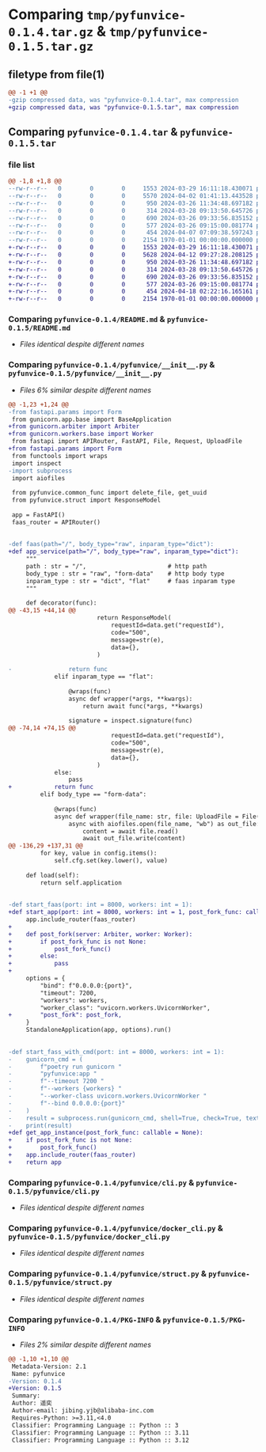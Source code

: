 # Comparing `tmp/pyfunvice-0.1.4.tar.gz` & `tmp/pyfunvice-0.1.5.tar.gz`

## filetype from file(1)

```diff
@@ -1 +1 @@
-gzip compressed data, was "pyfunvice-0.1.4.tar", max compression
+gzip compressed data, was "pyfunvice-0.1.5.tar", max compression
```

## Comparing `pyfunvice-0.1.4.tar` & `pyfunvice-0.1.5.tar`

### file list

```diff
@@ -1,8 +1,8 @@
--rw-r--r--   0        0        0     1553 2024-03-29 16:11:18.430071 pyfunvice-0.1.4/README.md
--rw-r--r--   0        0        0     5570 2024-04-02 01:41:13.443528 pyfunvice-0.1.4/pyfunvice/__init__.py
--rw-r--r--   0        0        0      950 2024-03-26 11:34:48.697182 pyfunvice-0.1.4/pyfunvice/cli.py
--rw-r--r--   0        0        0      314 2024-03-28 09:13:50.645726 pyfunvice-0.1.4/pyfunvice/common_func.py
--rw-r--r--   0        0        0      690 2024-03-26 09:33:56.835152 pyfunvice-0.1.4/pyfunvice/docker_cli.py
--rw-r--r--   0        0        0      577 2024-03-26 09:15:00.081774 pyfunvice-0.1.4/pyfunvice/struct.py
--rw-r--r--   0        0        0      454 2024-04-07 07:09:38.597243 pyfunvice-0.1.4/pyproject.toml
--rw-r--r--   0        0        0     2154 1970-01-01 00:00:00.000000 pyfunvice-0.1.4/PKG-INFO
+-rw-r--r--   0        0        0     1553 2024-03-29 16:11:18.430071 pyfunvice-0.1.5/README.md
+-rw-r--r--   0        0        0     5628 2024-04-12 09:27:28.208125 pyfunvice-0.1.5/pyfunvice/__init__.py
+-rw-r--r--   0        0        0      950 2024-03-26 11:34:48.697182 pyfunvice-0.1.5/pyfunvice/cli.py
+-rw-r--r--   0        0        0      314 2024-03-28 09:13:50.645726 pyfunvice-0.1.5/pyfunvice/common_func.py
+-rw-r--r--   0        0        0      690 2024-03-26 09:33:56.835152 pyfunvice-0.1.5/pyfunvice/docker_cli.py
+-rw-r--r--   0        0        0      577 2024-03-26 09:15:00.081774 pyfunvice-0.1.5/pyfunvice/struct.py
+-rw-r--r--   0        0        0      454 2024-04-18 02:22:16.165161 pyfunvice-0.1.5/pyproject.toml
+-rw-r--r--   0        0        0     2154 1970-01-01 00:00:00.000000 pyfunvice-0.1.5/PKG-INFO
```

### Comparing `pyfunvice-0.1.4/README.md` & `pyfunvice-0.1.5/README.md`

 * *Files identical despite different names*

### Comparing `pyfunvice-0.1.4/pyfunvice/__init__.py` & `pyfunvice-0.1.5/pyfunvice/__init__.py`

 * *Files 6% similar despite different names*

```diff
@@ -1,23 +1,24 @@
-from fastapi.params import Form
 from gunicorn.app.base import BaseApplication
+from gunicorn.arbiter import Arbiter
+from gunicorn.workers.base import Worker
 from fastapi import APIRouter, FastAPI, File, Request, UploadFile
+from fastapi.params import Form
 from functools import wraps
 import inspect
-import subprocess
 import aiofiles
 
 from pyfunvice.common_func import delete_file, get_uuid
 from pyfunvice.struct import ResponseModel
 
 app = FastAPI()
 faas_router = APIRouter()
 
 
-def faas(path="/", body_type="raw", inparam_type="dict"):
+def app_service(path="/", body_type="raw", inparam_type="dict"):
     """
     path : str = "/",                       # http path
     body_type : str = "raw", "form-data"    # http body type
     inparam_type : str = "dict", "flat"     # faas inparam type
     """
 
     def decorator(func):
@@ -43,15 +44,14 @@
                         return ResponseModel(
                             requestId=data.get("requestId"),
                             code="500",
                             message=str(e),
                             data={},
                         )
 
-                return func
             elif inparam_type == "flat":
 
                 @wraps(func)
                 async def wrapper(*args, **kwargs):
                     return await func(*args, **kwargs)
 
                 signature = inspect.signature(func)
@@ -74,14 +74,15 @@
                             requestId=data.get("requestId"),
                             code="500",
                             message=str(e),
                             data={},
                         )
             else:
                 pass
+            return func
         elif body_type == "form-data":
 
             @wraps(func)
             async def wrapper(file_name: str, file: UploadFile = File(...)):
                 async with aiofiles.open(file_name, "wb") as out_file:
                     content = await file.read()
                     await out_file.write(content)
@@ -136,29 +137,31 @@
         for key, value in config.items():
             self.cfg.set(key.lower(), value)
 
     def load(self):
         return self.application
 
 
-def start_faas(port: int = 8000, workers: int = 1):
+def start_app(port: int = 8000, workers: int = 1, post_fork_func: callable = None):
     app.include_router(faas_router)
+
+    def post_fork(server: Arbiter, worker: Worker):
+        if post_fork_func is not None:
+            post_fork_func()
+        else:
+            pass
+
     options = {
         "bind": f"0.0.0.0:{port}",
         "timeout": 7200,
         "workers": workers,
         "worker_class": "uvicorn.workers.UvicornWorker",
+        "post_fork": post_fork,
     }
     StandaloneApplication(app, options).run()
 
 
-def start_fass_with_cmd(port: int = 8000, workers: int = 1):
-    gunicorn_cmd = (
-        f"poetry run gunicorn "
-        "pyfunvice:app "
-        f"--timeout 7200 "
-        f"--workers {workers} "
-        "--worker-class uvicorn.workers.UvicornWorker "
-        f"--bind 0.0.0.0:{port}"
-    )
-    result = subprocess.run(gunicorn_cmd, shell=True, check=True, text=True)
-    print(result)
+def get_app_instance(post_fork_func: callable = None):
+    if post_fork_func is not None:
+        post_fork_func()
+    app.include_router(faas_router)
+    return app
```

### Comparing `pyfunvice-0.1.4/pyfunvice/cli.py` & `pyfunvice-0.1.5/pyfunvice/cli.py`

 * *Files identical despite different names*

### Comparing `pyfunvice-0.1.4/pyfunvice/docker_cli.py` & `pyfunvice-0.1.5/pyfunvice/docker_cli.py`

 * *Files identical despite different names*

### Comparing `pyfunvice-0.1.4/pyfunvice/struct.py` & `pyfunvice-0.1.5/pyfunvice/struct.py`

 * *Files identical despite different names*

### Comparing `pyfunvice-0.1.4/PKG-INFO` & `pyfunvice-0.1.5/PKG-INFO`

 * *Files 2% similar despite different names*

```diff
@@ -1,10 +1,10 @@
 Metadata-Version: 2.1
 Name: pyfunvice
-Version: 0.1.4
+Version: 0.1.5
 Summary: 
 Author: 遥奕
 Author-email: jibing.yjb@alibaba-inc.com
 Requires-Python: >=3.11,<4.0
 Classifier: Programming Language :: Python :: 3
 Classifier: Programming Language :: Python :: 3.11
 Classifier: Programming Language :: Python :: 3.12
```

